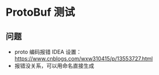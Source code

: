 # ProtoBuf 测试
## 问题
- proto 编码报错 IDEA 设置：https://www.cnblogs.com/wxw310415/p/13553727.html
- 报错没关系，可以用命名直接生成